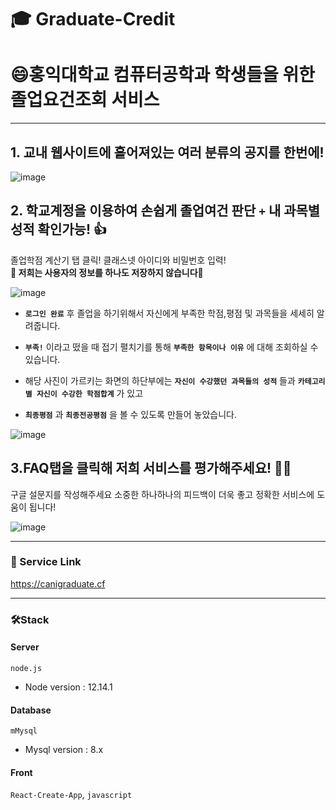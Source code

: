 # 🎓 Graduate-Credit

# 😄홍익대학교 컴퓨터공학과 학생들을 위한 졸업요건조회 서비스

---

## 1. 교내 웹사이트에 흩어져있는 여러 분류의 공지를 한번에!

![image](https://user-images.githubusercontent.com/22141521/92309072-36894c80-efdd-11ea-985f-b8907d7b6ff0.png)

## 2. 학교계정을 이용하여 손쉽게 졸업여건 판단 `+` 내 과목별 성적 확인가능! 👍

졸업학점 계산기 탭 클릭! 클래스넷 아이디와 비밀번호 입력!  
**🚧 저희는 사용자의 정보를 하나도 저장하지 않습니다🚧**

![image](https://user-images.githubusercontent.com/22141521/92308571-86661480-efd9-11ea-8cdc-40a1c5216885.png)

- **`로그인 완료`** 후 졸업을 하기위해서 자신에게 부족한 학점,평점 및 과목들을 세세히 알려줍니다.

- **`부족!`** 이라고 떴을 때 접기 펼치기를 통해 **`부족한 항목이나 이유`** 에 대해 조회하실 수 있습니다.

- 해당 사진이 가르키는 화면의 하단부에는 **`자신이 수강했던 과목들의 성적`** 들과 **`카테고리별 자신이 수강한 학점합계`** 가 있고
- **`최종평점`** 과 **`최종전공평점`** 을 볼 수 있도록 만들어 놓았습니다.

![image](https://user-images.githubusercontent.com/22141521/92308604-cfb66400-efd9-11ea-98a8-ab088ea7e908.png)

## 3.FAQ탭을 클릭해 저희 서비스를 평가해주세요! 💂‍♀️

구글 설문지를 작성해주세요 소중한 하나하나의 피드백이 더욱 좋고 정확한 서비스에 도움이 됩니다!

![image](https://user-images.githubusercontent.com/22141521/92308576-9120a980-efd9-11ea-9728-19fd3b7a4776.png)

---

### 💼 Service Link

https://canigraduate.cf

---

### 🛠Stack

#### Server

`node.js`

- Node version : 12.14.1

#### Database

`mMysql`

- Mysql version : 8.x

#### Front

`React-Create-App`, `javascript`
